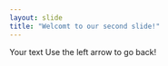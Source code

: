 ```yaml
---
layout: slide
title: "Welcomt to our second slide!"
---
```

Your text
Use the left arrow to go back!
